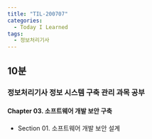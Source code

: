 ```yaml
---
title: "TIL-200707"
categories:
  - Today I Learned
tags:
  - 정보처리기사
---
```


## 10분
### 정보처리기사 정보 시스템 구축 관리 과목 공부
#### Chapter 03. 소프트웨어 개발 보안 구축
  - Section 01. 소프트웨어 개발 보안 설계

